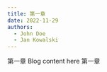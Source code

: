 ```yaml
---
title: 第一章
date: 2022-11-29
authors:
  - John Doe
  - Jan Kowalski
---
```

第一章
Blog content here
第一章